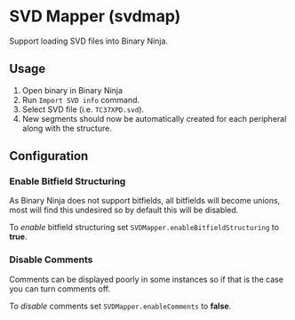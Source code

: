 # SVD Mapper (svdmap)

Support loading SVD files into Binary Ninja.

## Usage

1. Open binary in Binary Ninja
2. Run `Import SVD info` command.
3. Select SVD file (i.e. `TC37XPD.svd`).
4. New segments should now be automatically created for each peripheral along with the structure.

## Configuration

### Enable Bitfield Structuring
As Binary Ninja does not support bitfields, all bitfields will become unions, most will find this undesired so by default
this will be disabled. 

To _enable_ bitfield structuring set `SVDMapper.enableBitfieldStructuring` to **true**.

### Disable Comments

Comments can be displayed poorly in some instances so if that is the case you can turn comments off.

To _disable_ comments set `SVDMapper.enableComments` to **false**.
